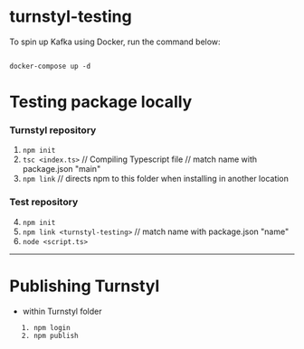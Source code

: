 # turnstyl-testing


To spin up Kafka using Docker, run the command below:

```

docker-compose up -d

```

# Testing package locally 
   ### Turnstyl repository
   1. `npm init` 
   2. `tsc <index.ts>` // Compiling Typescript file // match name with package.json "main"
   3. `npm link` // directs npm to this folder when installing in another location

   ### Test repository
   4. `npm init`
   5. `npm link <turnstyl-testing>` // match name with package.json "name" 
   6. `node <script.ts>` 
---
# Publishing Turnstyl 
- within Turnstyl folder 
```
   1. npm login
   2. npm publish

```
